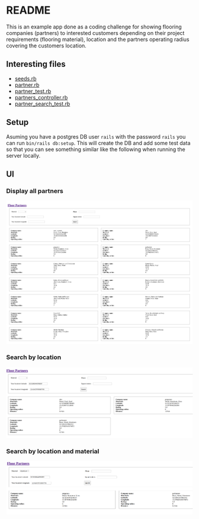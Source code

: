 # README

This is an example app done as a coding challenge for showing flooring companies (partners) 
to interested customers depending on their project requirements (flooring material),
location and the partners operating radius covering the customers location.

## Interesting files

* [seeds.rb](db/seeds.rb)
* [partner.rb](app/models/partner.rb)
* [partner_test.rb](test/models/partner_test.rb)
* [partners_controller.rb](app/controllers/partners_controller.rb)
* [partner_search_test.rb](test/system/partner_search_test.rb)

## Setup

Asuming you have a postgres DB user `rails` with the password `rails` you can run `bin/rails db:setup`.
This will create the DB and add some test data so that you can see something similar like the following
when running the server locally.

## UI

### Display all partners

![all partners](docs/full_page.jpg)

### Search by location
![search by location](docs/search_by_location.png)

### Search by location and material
![search by location](docs/search_by_location_and_material.png)

